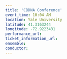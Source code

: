 ```yaml
---
title: 'CBDNA Conference'
event_time: 10:04 AM
location: Yale University
latitude: 41.3163244
longitude: -72.9223431
performance_url: 
ticket_information_url: 
ensemble: 
conductor: 
---
```

